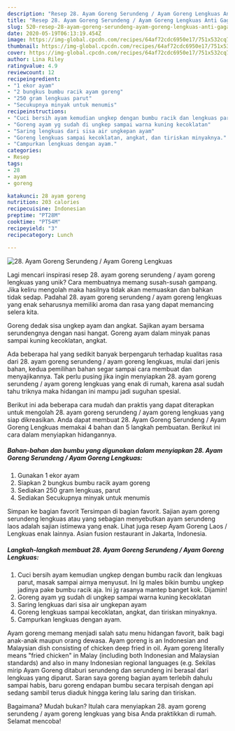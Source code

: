 ```yaml
---
description: "Resep 28. Ayam Goreng Serundeng / Ayam Goreng Lengkuas Anti Gagal"
title: "Resep 28. Ayam Goreng Serundeng / Ayam Goreng Lengkuas Anti Gagal"
slug: 520-resep-28-ayam-goreng-serundeng-ayam-goreng-lengkuas-anti-gagal
date: 2020-05-19T06:13:19.454Z
image: https://img-global.cpcdn.com/recipes/64af72cdc6950e17/751x532cq70/28-ayam-goreng-serundeng-ayam-goreng-lengkuas-foto-resep-utama.jpg
thumbnail: https://img-global.cpcdn.com/recipes/64af72cdc6950e17/751x532cq70/28-ayam-goreng-serundeng-ayam-goreng-lengkuas-foto-resep-utama.jpg
cover: https://img-global.cpcdn.com/recipes/64af72cdc6950e17/751x532cq70/28-ayam-goreng-serundeng-ayam-goreng-lengkuas-foto-resep-utama.jpg
author: Lina Riley
ratingvalue: 4.9
reviewcount: 12
recipeingredient:
- "1 ekor ayam"
- "2 bungkus bumbu racik ayam goreng"
- "250 gram lengkuas parut"
- "Secukupnya minyak untuk menumis"
recipeinstructions:
- "Cuci bersih ayam kemudian ungkep dengan bumbu racik dan lengkuas parut, masak sampai airnya menyusut. Ini lg males bikin bumbu ungkep jadinya pake bumbu racik aja. Ini jg rasanya mantep banget kok. Dijamin!"
- "Goreng ayam yg sudah di ungkep sampai warna kuning kecoklatan"
- "Saring lengkuas dari sisa air ungkepan ayam"
- "Goreng lengkuas sampai kecoklatan, angkat, dan tiriskan minyaknya."
- "Campurkan lengkuas dengan ayam."
categories:
- Resep
tags:
- 28
- ayam
- goreng

katakunci: 28 ayam goreng 
nutrition: 203 calories
recipecuisine: Indonesian
preptime: "PT28M"
cooktime: "PT54M"
recipeyield: "3"
recipecategory: Lunch

---
```



![28. Ayam Goreng Serundeng / Ayam Goreng Lengkuas](https://img-global.cpcdn.com/recipes/64af72cdc6950e17/751x532cq70/28-ayam-goreng-serundeng-ayam-goreng-lengkuas-foto-resep-utama.jpg)

Lagi mencari inspirasi resep 28. ayam goreng serundeng / ayam goreng lengkuas yang unik? Cara membuatnya memang susah-susah gampang. Jika keliru mengolah maka hasilnya tidak akan memuaskan dan bahkan tidak sedap. Padahal 28. ayam goreng serundeng / ayam goreng lengkuas yang enak seharusnya memiliki aroma dan rasa yang dapat memancing selera kita.

Goreng dedak sisa ungkep ayam dan angkat. Sajikan ayam bersama serundengnya dengan nasi hangat. Goreng ayam dalam minyak panas sampai kuning kecoklatan, angkat.

Ada beberapa hal yang sedikit banyak berpengaruh terhadap kualitas rasa dari 28. ayam goreng serundeng / ayam goreng lengkuas, mulai dari jenis bahan, kedua pemilihan bahan segar sampai cara membuat dan menyajikannya. Tak perlu pusing jika ingin menyiapkan 28. ayam goreng serundeng / ayam goreng lengkuas yang enak di rumah, karena asal sudah tahu triknya maka hidangan ini mampu jadi suguhan spesial.


Berikut ini ada beberapa cara mudah dan praktis yang dapat diterapkan untuk mengolah 28. ayam goreng serundeng / ayam goreng lengkuas yang siap dikreasikan. Anda dapat membuat 28. Ayam Goreng Serundeng / Ayam Goreng Lengkuas memakai 4 bahan dan 5 langkah pembuatan. Berikut ini cara dalam menyiapkan hidangannya.

<!--inarticleads1-->

##### Bahan-bahan dan bumbu yang digunakan dalam menyiapkan 28. Ayam Goreng Serundeng / Ayam Goreng Lengkuas:

1. Gunakan 1 ekor ayam
1. Siapkan 2 bungkus bumbu racik ayam goreng
1. Sediakan 250 gram lengkuas, parut
1. Sediakan Secukupnya minyak untuk menumis


Simpan ke bagian favorit Tersimpan di bagian favorit. Sajian ayam goreng serundeng lengkuas atau yang sebagian menyebutkan ayam serundeng laos adalah sajian istimewa yang enak. Lihat juga resep Ayam Goreng Laos / Lengkuas enak lainnya. Asian fusion restaurant in Jakarta, Indonesia. 

<!--inarticleads2-->

##### Langkah-langkah membuat 28. Ayam Goreng Serundeng / Ayam Goreng Lengkuas:

1. Cuci bersih ayam kemudian ungkep dengan bumbu racik dan lengkuas parut, masak sampai airnya menyusut. Ini lg males bikin bumbu ungkep jadinya pake bumbu racik aja. Ini jg rasanya mantep banget kok. Dijamin!
1. Goreng ayam yg sudah di ungkep sampai warna kuning kecoklatan
1. Saring lengkuas dari sisa air ungkepan ayam
1. Goreng lengkuas sampai kecoklatan, angkat, dan tiriskan minyaknya.
1. Campurkan lengkuas dengan ayam.


Ayam goreng memang menjadi salah satu menu hidangan favorit, baik bagi anak-anak maupun orang dewasa. Ayam goreng is an Indonesian and Malaysian dish consisting of chicken deep fried in oil. Ayam goreng literally means &#34;fried chicken&#34; in Malay (including both Indonesian and Malaysian standards) and also in many Indonesian regional languages (e.g. Sekilas mirip Ayam Goreng ditaburi serundeng dan serundeng ini berasal dari lengkuas yang diparut. Saran saya goreng bagian ayam terlebih dahulu sampai habis, baru goreng endapan bumbu secara terpisah dengan api sedang sambil terus diaduk hingga kering lalu saring dan tiriskan. 

Bagaimana? Mudah bukan? Itulah cara menyiapkan 28. ayam goreng serundeng / ayam goreng lengkuas yang bisa Anda praktikkan di rumah. Selamat mencoba!
